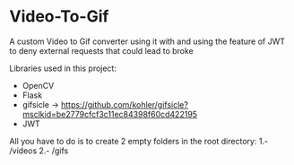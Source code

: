 # Video-To-Gif
A custom Video to Gif converter using it with and using the feature of JWT to deny external requests that could lead to broke

Libraries used in this project:
- OpenCV
- Flask
- gifsicle -> https://github.com/kohler/gifsicle?msclkid=be2779cfcf3c11ec84398f60cd422195
- JWT

All you have to do is to create 2 empty folders in the root directory:
1.- /videos
2.- /gifs

